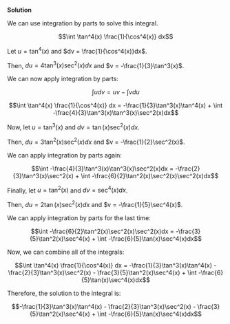 

**Solution**

We can use integration by parts to solve this integral.

$$\int \tan^4(x) \frac{1}{\cos^4(x)} dx$$

Let $u = \tan^4(x)$ and $dv = \frac{1}{\cos^4(x)}dx$.

Then, $du = 4\tan^3(x)\sec^2(x)dx$ and $v = -\frac{1}{3}\tan^3(x)$.

We can now apply integration by parts:

$$\int udv = uv - \int vdu$$

$$\int \tan^4(x) \frac{1}{\cos^4(x)} dx = -\frac{1}{3}\tan^3(x)\tan^4(x) + \int -\frac{4}{3}\tan^3(x)\tan^3(x)\sec^2(x)dx$$

Now, let $u = \tan^3(x)$ and $dv = \tan(x)\sec^2(x)dx$.

Then, $du = 3\tan^2(x)\sec^2(x)dx$ and $v = -\frac{1}{2}\sec^2(x)$.

We can apply integration by parts again:

$$\int -\frac{4}{3}\tan^3(x)\tan^3(x)\sec^2(x)dx = -\frac{2}{3}\tan^3(x)\sec^2(x) + \int -\frac{6}{2}\tan^2(x)\sec^2(x)\sec^2(x)dx$$

Finally, let $u = \tan^2(x)$ and $dv = \sec^4(x)dx$.

Then, $du = 2\tan(x)\sec^2(x)dx$ and $v = -\frac{1}{5}\sec^4(x)$.

We can apply integration by parts for the last time:

$$\int -\frac{6}{2}\tan^2(x)\sec^2(x)\sec^2(x)dx = -\frac{3}{5}\tan^2(x)\sec^4(x) + \int -\frac{6}{5}\tan(x)\sec^4(x)dx$$

Now, we can combine all of the integrals:

$$\int \tan^4(x) \frac{1}{\cos^4(x)} dx = -\frac{1}{3}\tan^3(x)\tan^4(x) - \frac{2}{3}\tan^3(x)\sec^2(x) - \frac{3}{5}\tan^2(x)\sec^4(x) + \int -\frac{6}{5}\tan(x)\sec^4(x)dx$$

Therefore, the solution to the integral is:

$$-\frac{1}{3}\tan^3(x)\tan^4(x) - \frac{2}{3}\tan^3(x)\sec^2(x) - \frac{3}{5}\tan^2(x)\sec^4(x) + \int -\frac{6}{5}\tan(x)\sec^4(x)dx$$